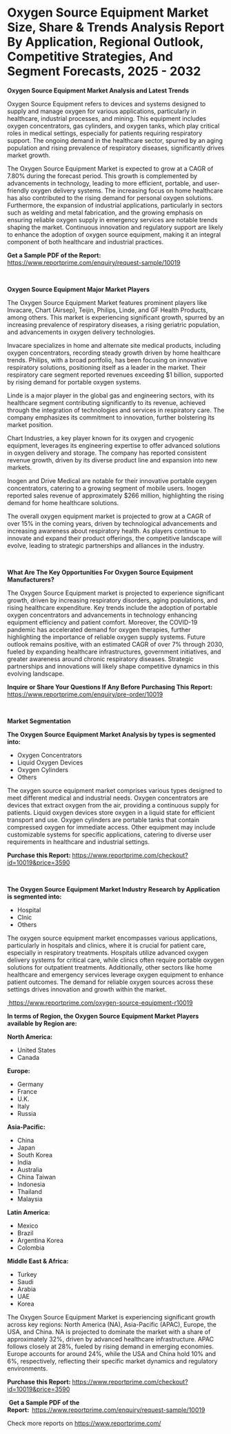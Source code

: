 <p><h1>Oxygen Source Equipment Market Size, Share & Trends Analysis Report By Application, Regional Outlook, Competitive Strategies, And Segment Forecasts, 2025 - 2032</h1></p><p><strong>Oxygen Source Equipment Market Analysis and Latest Trends</strong></p>
<p><p>Oxygen Source Equipment refers to devices and systems designed to supply and manage oxygen for various applications, particularly in healthcare, industrial processes, and mining. This equipment includes oxygen concentrators, gas cylinders, and oxygen tanks, which play critical roles in medical settings, especially for patients requiring respiratory support. The ongoing demand in the healthcare sector, spurred by an aging population and rising prevalence of respiratory diseases, significantly drives market growth.</p><p>The Oxygen Source Equipment Market is expected to grow at a CAGR of 7.80% during the forecast period. This growth is complemented by advancements in technology, leading to more efficient, portable, and user-friendly oxygen delivery systems. The increasing focus on home healthcare has also contributed to the rising demand for personal oxygen solutions. Furthermore, the expansion of industrial applications, particularly in sectors such as welding and metal fabrication, and the growing emphasis on ensuring reliable oxygen supply in emergency services are notable trends shaping the market. Continuous innovation and regulatory support are likely to enhance the adoption of oxygen source equipment, making it an integral component of both healthcare and industrial practices.</p></p>
<p><strong>Get a Sample PDF of the Report:&nbsp;</strong> <a href="https://www.reportprime.com/enquiry/request-sample/10019?utm_campaign=2603&utm_medium=2&utm_source=Github&utm_content=ia&utm_term=20032025&utm_id=oxygen-source-equipment">https://www.reportprime.com/enquiry/request-sample/10019</a></p>
<p>&nbsp;</p>
<p><strong>Oxygen Source Equipment Major Market Players</strong></p>
<p><p>The Oxygen Source Equipment Market features prominent players like Invacare, Chart (Airsep), Teijin, Philips, Linde, and GF Health Products, among others. This market is experiencing significant growth, spurred by an increasing prevalence of respiratory diseases, a rising geriatric population, and advancements in oxygen delivery technologies.</p><p>Invacare specializes in home and alternate site medical products, including oxygen concentrators, recording steady growth driven by home healthcare trends. Philips, with a broad portfolio, has been focusing on innovative respiratory solutions, positioning itself as a leader in the market. Their respiratory care segment reported revenues exceeding $1 billion, supported by rising demand for portable oxygen systems.</p><p>Linde is a major player in the global gas and engineering sectors, with its healthcare segment contributing significantly to its revenue, achieved through the integration of technologies and services in respiratory care. The company emphasizes its commitment to innovation, further bolstering its market position.</p><p>Chart Industries, a key player known for its oxygen and cryogenic equipment, leverages its engineering expertise to offer advanced solutions in oxygen delivery and storage. The company has reported consistent revenue growth, driven by its diverse product line and expansion into new markets.</p><p>Inogen and Drive Medical are notable for their innovative portable oxygen concentrators, catering to a growing segment of mobile users. Inogen reported sales revenue of approximately $266 million, highlighting the rising demand for home healthcare solutions.</p><p>The overall oxygen equipment market is projected to grow at a CAGR of over 15% in the coming years, driven by technological advancements and increasing awareness about respiratory health. As players continue to innovate and expand their product offerings, the competitive landscape will evolve, leading to strategic partnerships and alliances in the industry.</p></p>
<p>&nbsp;</p>
<p><strong>What Are The Key Opportunities For Oxygen Source Equipment Manufacturers?</strong></p>
<p><p>The Oxygen Source Equipment market is projected to experience significant growth, driven by increasing respiratory disorders, aging populations, and rising healthcare expenditure. Key trends include the adoption of portable oxygen concentrators and advancements in technology enhancing equipment efficiency and patient comfort. Moreover, the COVID-19 pandemic has accelerated demand for oxygen therapies, further highlighting the importance of reliable oxygen supply systems. Future outlook remains positive, with an estimated CAGR of over 7% through 2030, fueled by expanding healthcare infrastructures, government initiatives, and greater awareness around chronic respiratory diseases. Strategic partnerships and innovations will likely shape competitive dynamics in this evolving landscape.</p></p>
<p><strong>Inquire or Share Your Questions If Any Before Purchasing This Report:</strong> <a href="https://www.reportprime.com/enquiry/pre-order/10019?utm_campaign=2603&utm_medium=2&utm_source=Github&utm_content=ia&utm_term=20032025&utm_id=oxygen-source-equipment">https://www.reportprime.com/enquiry/pre-order/10019</a></p>
<p>&nbsp;</p>
<p><strong>Market Segmentation</strong></p>
<p><strong>The Oxygen Source Equipment Market Analysis by types is segmented into:</strong></p>
<p><ul><li>Oxygen Concentrators</li><li>Liquid Oxygen Devices</li><li>Oxygen Cylinders</li><li>Others</li></ul></p>
<p><p>The oxygen source equipment market comprises various types designed to meet different medical and industrial needs. Oxygen concentrators are devices that extract oxygen from the air, providing a continuous supply for patients. Liquid oxygen devices store oxygen in a liquid state for efficient transport and use. Oxygen cylinders are portable tanks that contain compressed oxygen for immediate access. Other equipment may include customizable systems for specific applications, catering to diverse user requirements in healthcare and industrial settings.</p></p>
<p><strong>Purchase this Report:&nbsp;</strong><a href="https://www.reportprime.com/checkout?id=10019&price=3590&utm_campaign=2603&utm_medium=2&utm_source=Github&utm_content=ia&utm_term=20032025&utm_id=oxygen-source-equipment">https://www.reportprime.com/checkout?id=10019&price=3590</a></p>
<p>&nbsp;</p>
<p><strong>The Oxygen Source Equipment Market Industry Research by Application is segmented into:</strong></p>
<p><ul><li>Hospital</li><li>Clnic</li><li>Others</li></ul></p>
<p><p>The oxygen source equipment market encompasses various applications, particularly in hospitals and clinics, where it is crucial for patient care, especially in respiratory treatments. Hospitals utilize advanced oxygen delivery systems for critical care, while clinics often require portable oxygen solutions for outpatient treatments. Additionally, other sectors like home healthcare and emergency services leverage oxygen equipment to enhance patient outcomes. The demand for reliable oxygen sources across these settings drives innovation and growth within the market.</p></p>
<p><a href="https://www.reportprime.com/oxygen-source-equipment-r10019?utm_campaign=2603&utm_medium=2&utm_source=Github&utm_content=ia&utm_term=20032025&utm_id=oxygen-source-equipment">&nbsp;https://www.reportprime.com/oxygen-source-equipment-r10019</a></p>
<p><strong>In terms of Region, the Oxygen Source Equipment Market Players available by Region are:</strong></p>
<p>
    <p> <strong> North America: </strong>
        <ul>
            <li>United States</li>
            <li>Canada</li>
        </ul>
        </p> 
    <p> <strong> Europe: </strong>
        <ul>
            <li>Germany</li>
            <li>France</li>
            <li>U.K.</li>
            <li>Italy</li>
            <li>Russia</li>
        </ul>
        </p> 
    <p> <strong> Asia-Pacific: </strong>
        <ul>
            <li>China</li>
            <li>Japan</li>
            <li>South Korea</li>
            <li>India</li>
            <li>Australia</li>
            <li>China Taiwan</li>
            <li>Indonesia</li>
            <li>Thailand</li>
            <li>Malaysia</li>
        </ul>
        </p> 
    <p> <strong> Latin America: </strong>
        <ul>
            <li>Mexico</li>
            <li>Brazil</li>
            <li>Argentina Korea</li>
            <li>Colombia</li>
        </ul>
        </p> 
    <p> <strong> Middle East & Africa: </strong>
        <ul>
            <li>Turkey</li>
            <li>Saudi</li>
            <li>Arabia</li>
            <li>UAE</li>
            <li>Korea</li>
        </ul>
    </p>
    </p>
<p><p>The Oxygen Source Equipment Market is experiencing significant growth across key regions: North America (NA), Asia-Pacific (APAC), Europe, the USA, and China. NA is projected to dominate the market with a share of approximately 32%, driven by advanced healthcare infrastructure. APAC follows closely at 28%, fueled by rising demand in emerging economies. Europe accounts for around 24%, while the USA and China hold 10% and 6%, respectively, reflecting their specific market dynamics and regulatory environments.</p></p>
<p><strong>Purchase this Report: </strong><a href="https://www.reportprime.com/checkout?id=10019&price=3590&utm_campaign=2603&utm_medium=2&utm_source=Github&utm_content=ia&utm_term=20032025&utm_id=oxygen-source-equipment">https://www.reportprime.com/checkout?id=10019&price=3590</a></p>
<p>&nbsp;<strong>Get a Sample PDF of the Report:&nbsp;&nbsp;</strong><a href="https://www.reportprime.com/enquiry/request-sample/10019?utm_campaign=2603&utm_medium=2&utm_source=Github&utm_content=ia&utm_term=20032025&utm_id=oxygen-source-equipment">https://www.reportprime.com/enquiry/request-sample/10019</a></p>
<p><strong></strong></p>
<p>Check more reports on <a href="https://www.reportprime.com/?utm_campaign=2603&utm_medium=2&utm_source=Github&utm_content=ia&utm_term=20032025&utm_id=oxygen-source-equipment">https://www.reportprime.com/</a></p>